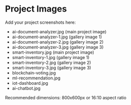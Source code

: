 # Project Images

Add your project screenshots here:

- ai-document-analyzer.jpg (main project image)
- ai-document-analyzer-1.jpg (gallery image 1)
- ai-document-analyzer-2.jpg (gallery image 2) 
- ai-document-analyzer-3.jpg (gallery image 3)
- smart-inventory.jpg (main project image)
- smart-inventory-1.jpg (gallery image 1)
- smart-inventory-2.jpg (gallery image 2)
- smart-inventory-3.jpg (gallery image 3)
- blockchain-voting.jpg
- ml-recommendation.jpg
- iot-dashboard.jpg
- ai-chatbot.jpg

Recommended dimensions: 800x600px or 16:10 aspect ratio

